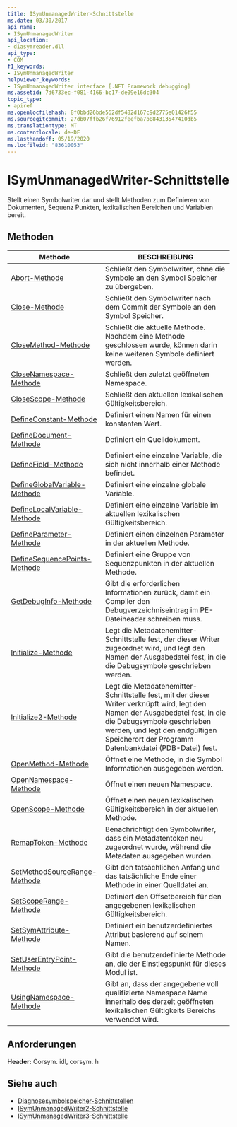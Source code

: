 ```yaml
---
title: ISymUnmanagedWriter-Schnittstelle
ms.date: 03/30/2017
api_name:
- ISymUnmanagedWriter
api_location:
- diasymreader.dll
api_type:
- COM
f1_keywords:
- ISymUnmanagedWriter
helpviewer_keywords:
- ISymUnmanagedWriter interface [.NET Framework debugging]
ms.assetid: 7d6733ec-f081-4166-bc17-de09e16dc304
topic_type:
- apiref
ms.openlocfilehash: 8f0bbd26bde562df5482d167c9d2775e01426f55
ms.sourcegitcommit: 27db07ffb26f76912feefba7b884313547410db5
ms.translationtype: MT
ms.contentlocale: de-DE
ms.lasthandoff: 05/19/2020
ms.locfileid: "83610053"
---
```

# <a name="isymunmanagedwriter-interface"></a>ISymUnmanagedWriter-Schnittstelle
Stellt einen Symbolwriter dar und stellt Methoden zum Definieren von Dokumenten, Sequenz Punkten, lexikalischen Bereichen und Variablen bereit.  
  
## <a name="methods"></a>Methoden  
  
|Methode|BESCHREIBUNG|  
|------------|-----------------|  
|[Abort-Methode](isymunmanagedwriter-abort-method.md)|Schließt den Symbolwriter, ohne die Symbole an den Symbol Speicher zu übergeben.|  
|[Close-Methode](isymunmanagedwriter-close-method.md)|Schließt den Symbolwriter nach dem Commit der Symbole an den Symbol Speicher.|  
|[CloseMethod-Methode](isymunmanagedwriter-closemethod-method.md)|Schließt die aktuelle Methode. Nachdem eine Methode geschlossen wurde, können darin keine weiteren Symbole definiert werden.|  
|[CloseNamespace-Methode](isymunmanagedwriter-closenamespace-method.md)|Schließt den zuletzt geöffneten Namespace.|  
|[CloseScope-Methode](isymunmanagedwriter-closescope-method.md)|Schließt den aktuellen lexikalischen Gültigkeitsbereich.|  
|[DefineConstant-Methode](isymunmanagedwriter-defineconstant-method.md)|Definiert einen Namen für einen konstanten Wert.|  
|[DefineDocument-Methode](isymunmanagedwriter-definedocument-method.md)|Definiert ein Quelldokument.|  
|[DefineField-Methode](isymunmanagedwriter-definefield-method.md)|Definiert eine einzelne Variable, die sich nicht innerhalb einer Methode befindet.|  
|[DefineGlobalVariable-Methode](isymunmanagedwriter-defineglobalvariable-method.md)|Definiert eine einzelne globale Variable.|  
|[DefineLocalVariable-Methode](isymunmanagedwriter-definelocalvariable-method.md)|Definiert eine einzelne Variable im aktuellen lexikalischen Gültigkeitsbereich.|  
|[DefineParameter-Methode](isymunmanagedwriter-defineparameter-method.md)|Definiert einen einzelnen Parameter in der aktuellen Methode.|  
|[DefineSequencePoints-Methode](isymunmanagedwriter-definesequencepoints-method.md)|Definiert eine Gruppe von Sequenzpunkten in der aktuellen Methode.|  
|[GetDebugInfo-Methode](isymunmanagedwriter-getdebuginfo-method.md)|Gibt die erforderlichen Informationen zurück, damit ein Compiler den Debugverzeichniseintrag im PE-Dateiheader schreiben muss.|  
|[Initialize-Methode](isymunmanagedwriter-initialize-method.md)|Legt die Metadatenemitter-Schnittstelle fest, der dieser Writer zugeordnet wird, und legt den Namen der Ausgabedatei fest, in die die Debugsymbole geschrieben werden.|  
|[Initialize2-Methode](isymunmanagedwriter-initialize2-method.md)|Legt die Metadatenemitter-Schnittstelle fest, mit der dieser Writer verknüpft wird, legt den Namen der Ausgabedatei fest, in die die Debugsymbole geschrieben werden, und legt den endgültigen Speicherort der Programm Datenbankdatei (PDB-Datei) fest.|  
|[OpenMethod-Methode](isymunmanagedwriter-openmethod-method.md)|Öffnet eine Methode, in die Symbol Informationen ausgegeben werden.|  
|[OpenNamespace-Methode](isymunmanagedwriter-opennamespace-method.md)|Öffnet einen neuen Namespace.|  
|[OpenScope-Methode](isymunmanagedwriter-openscope-method.md)|Öffnet einen neuen lexikalischen Gültigkeitsbereich in der aktuellen Methode.|  
|[RemapToken-Methode](isymunmanagedwriter-remaptoken-method.md)|Benachrichtigt den Symbolwriter, dass ein Metadatentoken neu zugeordnet wurde, während die Metadaten ausgegeben wurden.|  
|[SetMethodSourceRange-Methode](isymunmanagedwriter-setmethodsourcerange-method.md)|Gibt den tatsächlichen Anfang und das tatsächliche Ende einer Methode in einer Quelldatei an.|  
|[SetScopeRange-Methode](isymunmanagedwriter-setscoperange-method.md)|Definiert den Offsetbereich für den angegebenen lexikalischen Gültigkeitsbereich.|  
|[SetSymAttribute-Methode](isymunmanagedwriter-setsymattribute-method.md)|Definiert ein benutzerdefiniertes Attribut basierend auf seinem Namen.|  
|[SetUserEntryPoint-Methode](isymunmanagedwriter-setuserentrypoint-method.md)|Gibt die benutzerdefinierte Methode an, die der Einstiegspunkt für dieses Modul ist.|  
|[UsingNamespace-Methode](isymunmanagedwriter-usingnamespace-method.md)|Gibt an, dass der angegebene voll qualifizierte Namespace Name innerhalb des derzeit geöffneten lexikalischen Gültigkeits Bereichs verwendet wird.|  
  
## <a name="requirements"></a>Anforderungen  
 **Header:** Corsym. idl, corsym. h  
  
## <a name="see-also"></a>Siehe auch

- [Diagnosesymbolspeicher-Schnittstellen](diagnostics-symbol-store-interfaces.md)
- [ISymUnmanagedWriter2-Schnittstelle](isymunmanagedwriter2-interface.md)
- [ISymUnmanagedWriter3-Schnittstelle](isymunmanagedwriter3-interface.md)
